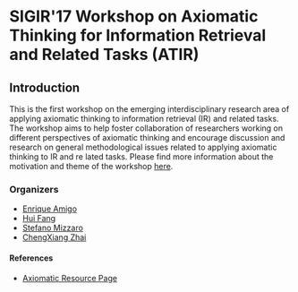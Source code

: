 # [](#header-1)SIGIR'17 Workshop on Axiomatic Thinking for Information Retrieval and Related Tasks (ATIR)


## [](#header-2)Introduction

This is the first workshop on the emerging interdisciplinary research area of applying axiomatic thinking to information retrieval (IR) and related tasks. The workshop aims to help foster collaboration of researchers working on different perspectives of axiomatic thinking and encourage discussion and research on general methodological issues related to applying axiomatic thinking to IR and re lated tasks.
Please find more information about the motivation and theme of the workshop [here](/main-summ.pdf).

### [](#header-2)Organizers

* [Enrique Amigo](http://nlp.uned.es/~enrique/)
* [Hui Fang](http://www.eecis.udel.edu/~hfang/)
* [Stefano Mizzaro](http://users.dimi.uniud.it/~stefano.mizzaro/)
* [ChengXiang Zhai](http://www.cs.uiuc.edu/~czhai/)

#### [](#header-2)References

* [Axiomatic Resource Page](https://www.eecis.udel.edu/~hfang/AX.html)
